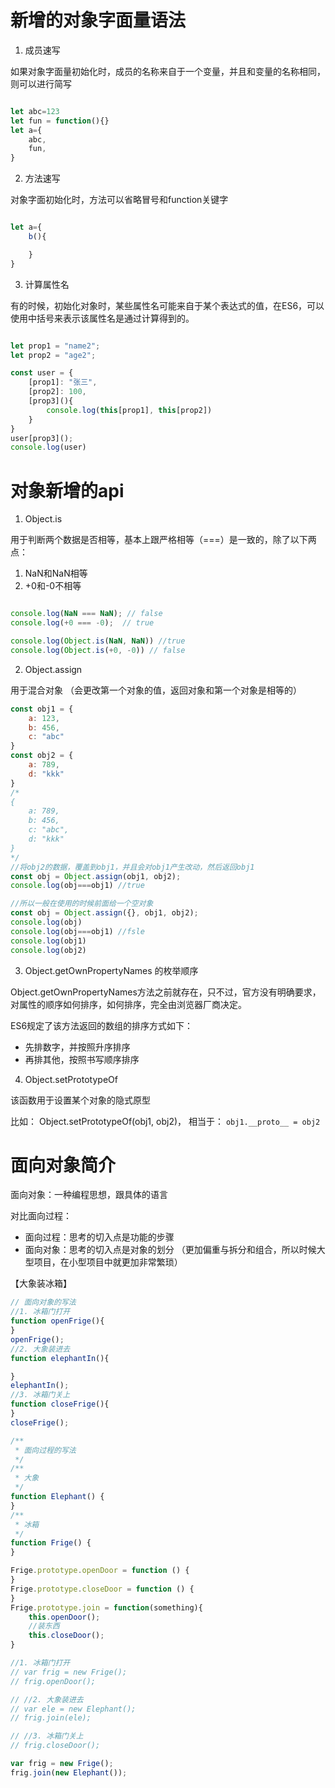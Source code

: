 #
# 新增的对象字面量语法

1. 成员速写

如果对象字面量初始化时，成员的名称来自于一个变量，并且和变量的名称相同，则可以进行简写

```js

let abc=123
let fun = function(){}
let a={
    abc,
    fun,
}

```

2. 方法速写

对象字面初始化时，方法可以省略冒号和function关键字

```js

let a={
    b(){

    }
}

```

3. 计算属性名

有的时候，初始化对象时，某些属性名可能来自于某个表达式的值，在ES6，可以使用中括号来表示该属性名是通过计算得到的。

```js

let prop1 = "name2";
let prop2 = "age2";

const user = {
    [prop1]: "张三",
    [prop2]: 100,
    [prop3](){
        console.log(this[prop1], this[prop2])
    }
}
user[prop3]();
console.log(user)

```

# 对象新增的api

1. Object.is

用于判断两个数据是否相等，基本上跟严格相等（===）是一致的，除了以下两点：

1) NaN和NaN相等
2) +0和-0不相等

```js

console.log(NaN === NaN); // false
console.log(+0 === -0);  // true

console.log(Object.is(NaN, NaN)) //true
console.log(Object.is(+0, -0)) // false

```

2. Object.assign

用于混合对象 （会更改第一个对象的值，返回对象和第一个对象是相等的）

```js
const obj1 = {
    a: 123,
    b: 456,
    c: "abc"
}
const obj2 = {
    a: 789,
    d: "kkk"
}
/*
{
    a: 789,
    b: 456,
    c: "abc",
    d: "kkk"
}
*/
//将obj2的数据，覆盖到obj1，并且会对obj1产生改动，然后返回obj1
const obj = Object.assign(obj1, obj2);
console.log(obj===obj1) //true

//所以一般在使用的时候前面给一个空对象 
const obj = Object.assign({}, obj1, obj2);
console.log(obj)
console.log(obj===obj1) //fsle
console.log(obj1)
console.log(obj2)

```

3. Object.getOwnPropertyNames 的枚举顺序

Object.getOwnPropertyNames方法之前就存在，只不过，官方没有明确要求，对属性的顺序如何排序，如何排序，完全由浏览器厂商决定。

ES6规定了该方法返回的数组的排序方式如下：

- 先排数字，并按照升序排序
- 再排其他，按照书写顺序排序

4. Object.setPrototypeOf

该函数用于设置某个对象的隐式原型

比如： Object.setPrototypeOf(obj1, obj2)，
相当于：  ``` obj1.__proto__ = obj2 ```

# 面向对象简介

面向对象：一种编程思想，跟具体的语言

对比面向过程：

- 面向过程：思考的切入点是功能的步骤
- 面向对象：思考的切入点是对象的划分 （更加偏重与拆分和组合，所以时候大型项目，在小型项目中就更加非常繁琐）

【大象装冰箱】
```js
// 面向对象的写法
//1. 冰箱门打开
function openFrige(){
}
openFrige();
//2. 大象装进去
function elephantIn(){

}
elephantIn();
//3. 冰箱门关上
function closeFrige(){
}
closeFrige();

/**
 * 面向过程的写法
 */ 
/**
 * 大象
 */
function Elephant() {
}
/**
 * 冰箱
 */
function Frige() {
}

Frige.prototype.openDoor = function () {
}
Frige.prototype.closeDoor = function () {
}
Frige.prototype.join = function(something){
    this.openDoor();
    //装东西
    this.closeDoor();
}

//1. 冰箱门打开
// var frig = new Frige();
// frig.openDoor();

// //2. 大象装进去
// var ele = new Elephant();
// frig.join(ele);

// //3. 冰箱门关上
// frig.closeDoor();

var frig = new Frige();
frig.join(new Elephant());

```

